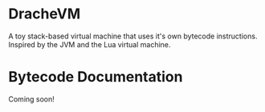 # DracheVM
A toy stack-based virtual machine that uses it's own bytecode instructions. Inspired by the JVM and the Lua virtual machine.

# Bytecode Documentation
Coming soon!